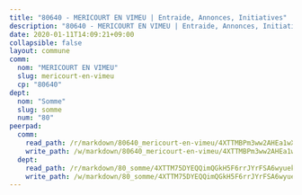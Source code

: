 ```yaml
---
title: "80640 - MERICOURT EN VIMEU | Entraide, Annonces, Initiatives"
description: "80640 - MERICOURT EN VIMEU | Entraide, Annonces, Initiatives"
date: 2020-01-11T14:09:21+09:00
collapsible: false
layout: commune
comm:
  nom: "MERICOURT EN VIMEU"
  slug: mericourt-en-vimeu
  cp: "80640"
dept:
  nom: "Somme"
  slug: somme
  num: "80"
peerpad:
  comm:
    read_path: /r/markdown/80640_mericourt-en-vimeu/4XTTMBPm3ww2AHEa1wXRFXFXmkgpanMMwWAQ5QxHt117ojVZH
    write_path: /w/markdown/80640_mericourt-en-vimeu/4XTTMBPm3ww2AHEa1wXRFXFXmkgpanMMwWAQ5QxHt117ojVZH-K3TgUMNUN2MJeW1esw4yjrvx6QGHUQyUNhnU4ZMc9zN4Cwikv3gCXESB4Fbgh6Bif41mPYoGzbWqdo7kBGmW64AUjReGbtiz54L8pabam7RBdQY7QEqCmUSFwfp5hpWSHkV8p3YT
  dept:
    read_path: /r/markdown/80_somme/4XTTM75DYEQQimQGkH5F6rrJYrFSA6wyuekdgioEx7v45YjSw
    write_path: /w/markdown/80_somme/4XTTM75DYEQQimQGkH5F6rrJYrFSA6wyuekdgioEx7v45YjSw-K3TgTuB1DbUNHuFo9Fhh6JTUriPx8E5izGkmw9RSNTjUtMFPoZhqqp87szE8th3EytWSHGdhUuQUPjam8aJZh1SdH8pL3ibgUbMdNhU17kjAmSa49LMB2GjXvVwDVurE8mgce3XM
---
```



